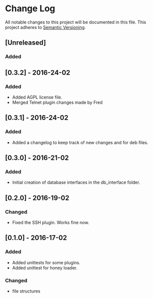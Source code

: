 # Change Log
All notable changes to this project will be documented in this file.
This project adheres to [Semantic Versioning](http://semver.org/).

## [Unreleased]
### Added

## [0.3.2] - 2016-24-02
### Added
- Added AGPL license file.
- Merged Telnet plugin changes made by Fred

## [0.3.1] - 2016-24-02
### Added
- Added a changelog to keep track of new changes and for deb files.

## [0.3.0] - 2016-21-02
### Added
- Initial creation of database interfaces in the db_interface folder.

## [0.2.0] - 2016-19-02
### Changed
- Fixed the SSH plugin. Works fine now.

## [0.1.0] - 2016-17-02
### Added
- Added unittests for some plugins.
- Added unittest for honey loader.

### Changed
- file structures
